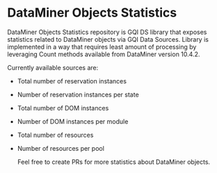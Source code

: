 # DataMiner Objects Statistics

DataMiner Objects Statistics repository is GQI DS library that exposes statistics related to DataMiner objects via GQI Data Sources. Library is implemented in a way that requires least amount of processing by leveraging Count methods available from DataMiner version 10.4.2.

Currently available sources are:
* Total number of reservation instances
* Number of reservation instances per state
* Total number of DOM instances
* Number of DOM instances per module
* Total number of resources
* Number of resources per pool

  Feel free to create PRs for more statistics about DataMiner objects.
